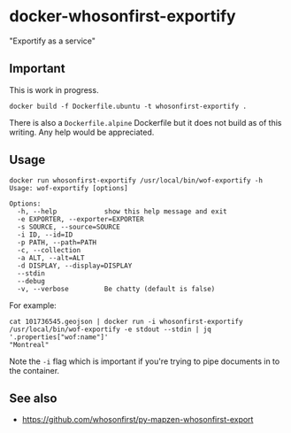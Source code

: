 # docker-whosonfirst-exportify

"Exportify as a service"

## Important

This is work in progress.

```
docker build -f Dockerfile.ubuntu -t whosonfirst-exportify .
```

There is also a `Dockerfile.alpine` Dockerfile but it does not build as of this writing. Any help would be appreciated.

## Usage

```
docker run whosonfirst-exportify /usr/local/bin/wof-exportify -h
Usage: wof-exportify [options]

Options:
  -h, --help            show this help message and exit
  -e EXPORTER, --exporter=EXPORTER
  -s SOURCE, --source=SOURCE
  -i ID, --id=ID        
  -p PATH, --path=PATH  
  -c, --collection      
  -a ALT, --alt=ALT     
  -d DISPLAY, --display=DISPLAY
  --stdin               
  --debug               
  -v, --verbose         Be chatty (default is false)
```

For example:

```
cat 101736545.geojson | docker run -i whosonfirst-exportify /usr/local/bin/wof-exportify -e stdout --stdin | jq '.properties["wof:name"]'
"Montreal"
```

Note the `-i` flag which is important if you're trying to pipe documents in to the container.

## See also

* https://github.com/whosonfirst/py-mapzen-whosonfirst-export
